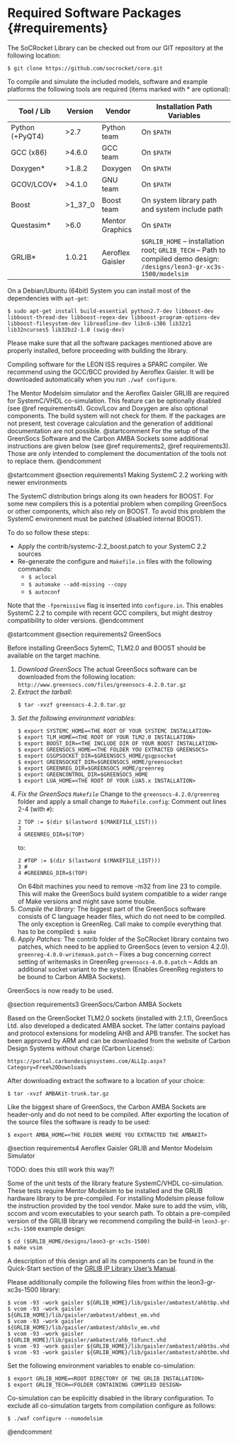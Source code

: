 Required Software Packages {#requirements}
=========================================================

The SoCRocket Library can be checked out from our GIT repository at the following location:

    $ git clone https://github.com/socrocket/core.git

To compile and simulate the included models, software and example platforms the following tools are required (items marked with * are optional):

Tool / Lib         | Version    | Vendor                    | Installation Path Variables
------------------ | ---------- | ------------------------- | ---------------------------
Python (+PyQT4)    | >2.7       | Python team               | On `$PATH`
GCC (x86)          | >4.6.0     | GCC team                  | On `$PATH`
Doxygen*           | >1.8.2     | Doxygen                   | On `$PATH`
GCOV/LCOV*         | >4.1.0     | GNU team                  | On `$PATH`
Boost              | >1_37_0    | Boost team                | On system library path and system include path 
Questasim*         | >6.0       | Mentor Graphics           | On `$PATH`
GRLIB*             | 1.0.21     | Aeroflex Gaisler          | `$GRLIB_HOME` – installation root; `GRLIB_TECH` – Path to compiled demo design: `/designs/leon3-gr-xc3s-1500/modelsim`

On a Debian/Ubuntu (64bit) System you can install most of the dependencies with `apt-get`:

    $ sudo apt-get install build-essential python2.7-dev libboost-dev libboost-thread-dev libboost-regex-dev libboost-program-options-dev libboost-filesystem-dev libreadline-dev libc6-i386 lib32z1 lib32ncurses5 lib32bz2-1.0 (swig-dev)

Please make sure that all the software packages mentioned above are properly installed, before proceeding with building the library. 

Compiling software for the LEON ISS requires a SPARC compiler. 
We recommend using the GCC/BCC provided by Aeroflex Gaisler. 
It will be downloaded automatically when you run `./waf configure`.

The Mentor Modelsim simulator and the Aeroflex Gaisler GRLIB are required for SystemC/VHDL co-simulation. 
This feature can be optionally disabled (see @ref requirements4).
Gcov/Lcov and Doxygen are also optional components. The build system will not check for them. 
If the packages are not present, test coverage calculation and the generation of additional documentation are not possible.
@startcomment
For the setup of the GreenSocs Software and the Carbon AMBA Sockets some additional instructions are given below (see @ref requirements2, @ref requirements3). 
Those are only intended to complement the documentation of the tools not to replace them.
@endcomment

@startcomment
@section requirements1 Making SystemC 2.2 working with newer environments

The SystemC distribution brings along its own headers for BOOST. 
For some new compilers this is a potential problem when compiling GreenSocs or other components, which also rely on BOOST. 
To avoid this problem the SystemC environment must be patched (disabled internal BOOST).

To do so follow these steps:
- Apply the contrib/systemc-2.2_boost.patch to your SystemC 2.2 sources
- Re-generate the configure and `Makefile.in` files with the following commands:
  + `$ aclocal`
  + `$ automake --add-missing --copy`
  + `$ autoconf`

Note that the `-fpermissive` flag is inserted into `configure.in`. 
This enables SystemC 2.2 to compile with recent GCC compilers, but might destroy compatibility to older versions.
@endcomment

@startcomment
@section requirements2 GreenSocs

Before installing GreenSocs SytemC, TLM2.0 and BOOST should be available on the target machine. 

1. *Download GreenSocs*
   The actual GreenSocs software can be downloaded from the following location:
   `http://www.greensocs.com/files/greensocs-4.2.0.tar.gz`
2. *Extract the tarball:*
   ~~~
   $ tar -xvzf greensocs-4.2.0.tar.gz
   ~~~
3. *Set the following environment variables:*
   ~~~
   $ export SYSTEMC_HOME=<THE ROOT OF YOUR SYSTEMC INSTALLATION>
   $ export TLM_HOME=<THE ROOT OF YOUR TLM2.0 INSTALLATION>
   $ export BOOST_DIR=<THE INCLUDE DIR OF YOUR BOOST INSTALLATION>
   $ export GREENSOCS_HOME=<THE FOLDER YOU EXTRACTED GREENSOCS>
   $ export GSGPSOCKET_DIR=$GREENSOCS_HOME/gsgpsocket
   $ export GREENSOCKET_DIR=$GREENSOCS_HOME/greensocket
   $ export GREENREG_DIR=$GREENSOCS_HOME/greenreg
   $ export GREENCONTROL_DIR=$GREENSOCS_HOME
   $ export LUA_HOME=<THE ROOT OF YOUR LUA5.x INSTALLATION>
   ~~~
4. *Fix the GreenSocs `Makefile`*
   Change to the `greensocs-4.2.0/greenreg` folder and apply a small change to `Makefile.config`:
   Comment out lines 2-4 (with `#`):
   ~~~
   2 TOP := $(dir $(lastword $(MAKEFILE_LIST)))
   3 
   4 GREENREG_DIR=$(TOP)
   ~~~
   to:
   ~~~
   2 #TOP := $(dir $(lastword $(MAKEFILE_LIST)))
   3 #
   4 #GREENREG_DIR=$(TOP)
   ~~~
   On 64bit machines you need to remove -m32 from line 23 to compile.
   This will make the GreenSocs build system compatible to a wider range of Make versions and might save some trouble.
5. *Compile the library:*
   The biggest part of the GreenSocs software consists of C language header files, which do not need to be compiled. 
   The only exception is GreenReg. 
   Call make to compile everything that has to be compiled:
   `$ make`
6. *Apply Patches:*
   The contrib folder of the SoCRocket library contains two patches, which need to be applied to GreenSocs (even to version 4.2.0).
   `greenreg-4.0.0-writemask.patch` – Fixes a bug concerning correct setting of writemasks in GreenReg
   `greensocs-4.0.0.patch` – Adds an additional socket variant to the system (Enables GreenReg registers to be bound to Carbon AMBA Sockets).

GreenSocs is now ready to be used.

@section requirements3 GreenSocs/Carbon AMBA Sockets

Based on the GreenSocket TLM2.0 sockets (installed with 2.1.1), GreenSocs Ltd. also developed a dedicated AMBA socket. 
The latter contains payload and protocol extensions for modeling AHB and APB transfer. 
The socket has been approved by ARM and can be downloaded from the website of Carbon Design Systems without charge (Carbon License):

    https://portal.carbondesignsystems.com/ALLIp.aspx?Category=Free%20Downloads

After downloading extract the software to a location of your choice:

    $ tar -xvzf AMBAKit-trunk.tar.gz

Like the biggest share of GreenSocs, the Carbon AMBA Sockets are header-only and do not need to be compiled. 
After exporting the location of the source files the software is ready to be used:

    $ export AMBA_HOME=<THE FOLDER WHERE YOU EXTRACTED THE AMBAKIT>

@section requirements4 Aeroflex Gaisler GRLIB and Mentor Modelsim Simulator

TODO: does this still work this way?!

Some of the unit tests of the library feature SystemC/VHDL co-simulation. 
These tests require Mentor Modelsim to be installed and the GRLIB hardware library to be pre-compiled.
For installing Modelsim please follow the instruction provided by the tool vendor. 
Make sure to add the vsim, vlib, sccom and vcom executables to your search path.
To obtain a pre-compiled version of the GRLIB library we recommend compiling the build-in `leon3-gr-xc3s-1500` example design:

    $ cd ($GRLIB_HOME/designs/leon3-gr-xc3s-1500) 
    $ make vsim

A description of this design and all its components can be found in the Quick-Start section of the [GRLIB IP Library User’s Manual](http://gaisler.com/products/grlib/grlib.pdf).

Please additionally compile the following files from within the leon3-gr-xc3s-1500 library:

    $ vcom -93 -work gaisler ${GRLIB_HOME}/lib/gaisler/ambatest/ahbtbp.vhd
    $ vcom -93 -work gaisler ${GRLIB_HOME}/lib/gaisler/ambatest/ahbmst_em.vhd
    $ vcom -93 -work gaisler ${GRLIB_HOME}/lib/gaisler/ambatest/ahbslv_em.vhd
    $ vcom -93 -work gaisler ${GRLIB_HOME}/lib/gaisler/ambatest/ahb_tbfunct.vhd
    $ vcom -93 -work gaisler ${GRLIB_HOME}/lib/gaisler/ambatest/ahbtbs.vhd
    $ vcom -93 -work gaisler ${GRLIB_HOME}/lib/gaisler/ambatest/ahbtbm.vhd

Set the following environment variables to enable co-simulation:

    $ export GRLIB_HOME=<ROOT DIRECTORY OF THE GRLIB INSTALLATION>
    $ export GRLIB_TECH=<FOLDER CONTAINING COMPILED DESIGN>

Co-simulation can be explicitly disabled in the library configuration. To exclude all co-simulation targets from compilation configure as follows:

    $ ./waf configure --nomodelsim
@endcomment

